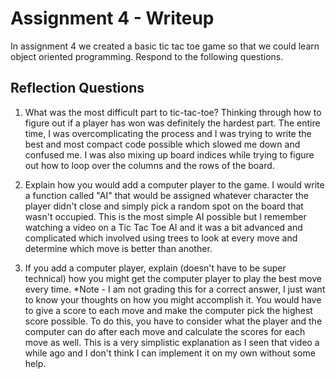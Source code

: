 # Assignment 4 - Writeup

In assignment 4 we created a basic tic tac toe game so that we could learn object oriented programming. Respond to the following questions.

## Reflection Questions

1. What was the most difficult part to tic-tac-toe?
Thinking through how to figure out if a player has won was definitely the hardest part. The entire time, I was overcomplicating the process and I was trying to write the best and most compact code possible which slowed me down and confused me. I was also mixing up board indices while trying to figure out how to loop over the columns and the rows of the board.

2. Explain how you would add a computer player to the game.
I would write a function called "AI" that would be assigned whatever character the player didn't close and simply pick a random spot on the board that wasn't occupied. This is the most simple AI possible but I remember watching a video on a Tic Tac Toe AI and it was a bit advanced and complicated which involved using trees to look at every move and determine which move is better than another.

3. If you add a computer player, explain (doesn't have to be super technical) how you might get the computer player to play the best move every time. *Note - I am not grading this for a correct answer, I just want to know your thoughts on how you might accomplish it.
You would have to give a score to each move and make the computer pick the highest score possible. To do this, you have to consider what the player and the computer can do after each move and calculate the scores for each move as well. This is a very simplistic explanation as I seen that video a while ago and I don't think I can implement it on my own without some help.